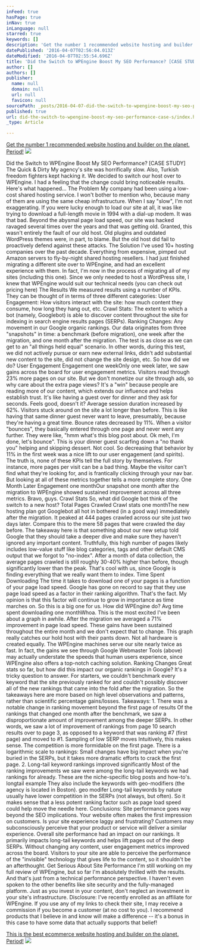 ```yaml
---
inFeed: true
hasPage: true
inNav: true
inLanguage: null
starred: true
keywords: []
description: 'Get the number 1 recommended website hosting and builder on the planet. Period!'
datePublished: '2016-04-07T02:56:04.013Z'
dateModified: '2016-04-07T02:55:54.696Z'
title: 'Did the Switch to WPEngine Boost My SEO Performance? [CASE STUDY] '
author: []
authors: []
publisher:
  name: null
  domain: null
  url: null
  favicon: null
sourcePath: _posts/2016-04-07-did-the-switch-to-wpengine-boost-my-seo-performance-case-s.md
published: true
url: did-the-switch-to-wpengine-boost-my-seo-performance-case-s/index.html
_type: Article

---
```

[Get the number 1 recommended website hosting and builder on the planet. Period!][0]
![](https://the-grid-user-content.s3-us-west-2.amazonaws.com/ac2afc89-9f23-4d28-bd8d-1bd4c412e848.gif)

Did the Switch to WPEngine Boost My SEO Performance? \[CASE STUDY\]
The Quick & Dirty
My agency's site was horrifically slow. Also, Turkish freedom fighters kept hacking it. We decided to switch our host over to WPEngine. I had a feeling that the change could bring noticeable results. Here's what happened...
The Problem
My company had been using a low-cost shared hosting service. I won't bother to mention who, because many of them are using the same cheap infrastructure.
When I say "slow", I'm not exaggerating.
If you were lucky enough to load our site at all, it was like trying to download a full-length movie in 1994 with a dial-up modem.
It was that bad.
Beyond the abysmal page load speed, our site was hacked ravaged several times over the years and that was getting old.
Granted, this wasn't entirely the fault of our old host. Old plugins and outdated WordPress themes were, in part, to blame. But the old host did fail to proactively defend against these attacks.
The Solution
I've used 10+ hosting companies over the past decade. Everything from expensive, pimped out Amazon servers to fly-by-night shared hosting resellers.
I had just finished migrating a different site over to WPEngine, and had an excellent experience with them. In fact, I'm now in the process of migrating all of my sites (including this one). Since we only needed to host a WordPress site, I knew that WPEngine would suit our technical needs (you can check out pricing here)
The Results
We measured results using a number of KPIs. They can be thought of in terms of three different categories:
User Engagement: How visitors interact with the site: how much content they consume, how long they hang out, etc.
Crawl Stats: The extent to which a bot (namely, Googlebot) is able to discover content throughout the site for indexing in search engine results pages (SERPs).
Ranking Changes: Any movement in our Google organic rankings.
Our data originates from three "snapshots" in time: a benchmark (before migration), one week after the migration, and one month after the migration.
The test is as close as we can get to an "all things held equal" scenario. In other words, during this test, we did not actively pursue or earn new external links, didn't add substantial new content to the site, did not change the site design, etc.
So how did we do?
User Engagement
Engagement one weekOnly one week later, we saw gains across the board for user engagement metrics. Visitors read through 23% more pages on our site. But we don't monetize our site through ads, so why care about the extra page views?
It's a "win" because people are reading more of our content, which extends our influence and helps establish trust. It's like having a guest over for dinner and they ask for seconds. Feels good, doesn't it?
Average session duration increased by 62%. Visitors stuck around on the site a lot longer than before. This is like having that same dinner guest never want to leave, presumably, because they're having a great time.
Bounce rates decreased by 11%. When a visitor "bounces", they basically entered through one page and never went any further. They were like, "hmm what's this blog post about. Ok meh, I'm done, let's bounce". This is your dinner guest scarfing down a "no thank you" helping and skipping dessert. Not cool. So decreasing that behavior by 11% in the first week was a nice lift to our user engagement (and spirits).
The truth is, none of these KPIs tell the full story by themselves. For instance, more pages per visit can be a bad thing. Maybe the visitor can't find what they're looking for, and is frantically clicking through your nav bar. But looking at all of these metrics together tells a more complete story.
One Month Later
Engagement one monthOur snapshot one month after the migration to WPEngine showed sustained improvement across all three metrics. Bravo, guys.
Crawl Stats
So, what did Google bot think of the switch to a new host?
Total Pages Crawled
Crawl stats one monthThe new hosting plan got Googlebot all hot in bothered (in a good way) immediately after the migration. It peaked at 444 pages crawled across our site just two days later. Compare this to the mere 58 pages that were crawled the day before.
The takeaway here is that something about our new setup told Google that they should take a deeper dive and make sure they haven't ignored any important content. Truthfully, this high number of pages likely includes low-value stuff like blog categories, tags and other default CMS output that we forgot to "no-index".
After a month of data collection, the average pages crawled is still roughly 30-40% higher than before, though significantly lower than the peak. That's cool with us, since Google is finding everything that we really want them to index.
Time Spent Downloading
The time it takes to download one of your pages is a function of your page load speed. Google has gone on record to say that they use page load speed as a factor in their ranking algorithm. That's the fact. My opinion is that this factor will continue to grow in importance as time marches on.
So this is a big one for us. How did WPEngine do?
Avg time spent downloading one monthWhoa. This is the most excited I've been about a graph in awhile.
After the migration we averaged a 71% improvement in page load speed. These gains have been sustained throughout the entire month and we don't expect that to change.
This graph really catches our hold host with their pants down. Not all hardware is created equally. The WPEngine machines serve our site nearly twice as fast. In fact, the gains we see through Google Webmaster Tools (above) may actually understate the speeds that human users experience, since WPEngine also offers a top-notch caching solution.
Ranking Changes
Great stats so far, but how did this impact our organic rankings in Google?
It's a tricky question to answer.
For starters, we couldn't benchmark every keyword that the site previously ranked for and couldn't possibly discover all of the new rankings that came into the fold after the migration. So the takeaways here are more based on high level observations and patterns, rather than scientific percentage gains/losses.
Takeaways:
1\. There was a notable change in ranking movement beyond the first page of results
Of the rankings that changed one month after the benchmark, we saw a disproportionate amount of improvement among the deeper SERPs.
In other words, we saw a lot of improvement of rankings from page 10 search results over to page 3, as opposed to a keyword that was ranking \#7 (first page) and moved to \#1\.
Sampling of low SERP moves
Intuitively, this makes sense. The competition is more formidable on the first page. There is a logarithmic scale to rankings: Small changes have big impact when you're buried in the SERPs, but it takes more dramatic efforts to crack the first page.
2\. Long-tail keyword rankings improved significantly
Most of the ranking improvements we saw were among the long-tail keywords we had rankings for already. These are the niche-specific blog posts and how-to's.
longtail example
They also include the keywords with geo-modifiers (the agency is located in Boston).
geo modifer
Long-tail keywords by nature usually have lower competition in the SERPs (not always, but often). So it makes sense that a less potent ranking factor such as page load speed could help move the needle here.
Conclusions:
Site performance goes way beyond the SEO implications. Your website often makes the first impression on customers. Is your site experience laggy and frustrating? Customers may subconsciously perceive that your product or service will deliver a similar experience.
Overall site performance had an impact on our rankings. It primarily impacts long-tail keywords and helps lift pages out of the deep SERPs.
Without changing any content, user engagement metrics improved across the board. Visitors to your site are able to perceive the performance of the "invisible" technology that gives life to the content, so it shouldn't be an afterthought.
Get Serious About Site Performance
I'm still working on my full review of WPEngine, but so far I'm absolutely thrilled with the results. And that's just from a technical performance perspective. I haven't even spoken to the other benefits like site security and the fully-managed platform.
Just as you invest in your content, don't neglect an investment in your site's infrastructure.
Disclosure: I've recently enrolled as an affiliate for WPEngine. If you use any of my links to check their site, I may receive a commission if you become a customer (at no cost to you). I recommend products that I believe in and know will make a difference -- it's a bonus in this case to have some data that actually supports that belief!

[This is the best ecommerce website hosting and builder on the planet. Period!][1]
![](https://the-grid-user-content.s3-us-west-2.amazonaws.com/b0b8e23f-7e6c-4de7-b475-aea0be496bd4.png)

[0]: http://partners.hostgator.com/c/247150/177309/3094
[1]: http://1.shopifytrack.com/aff_c?offer_id=2&aff_id=7529